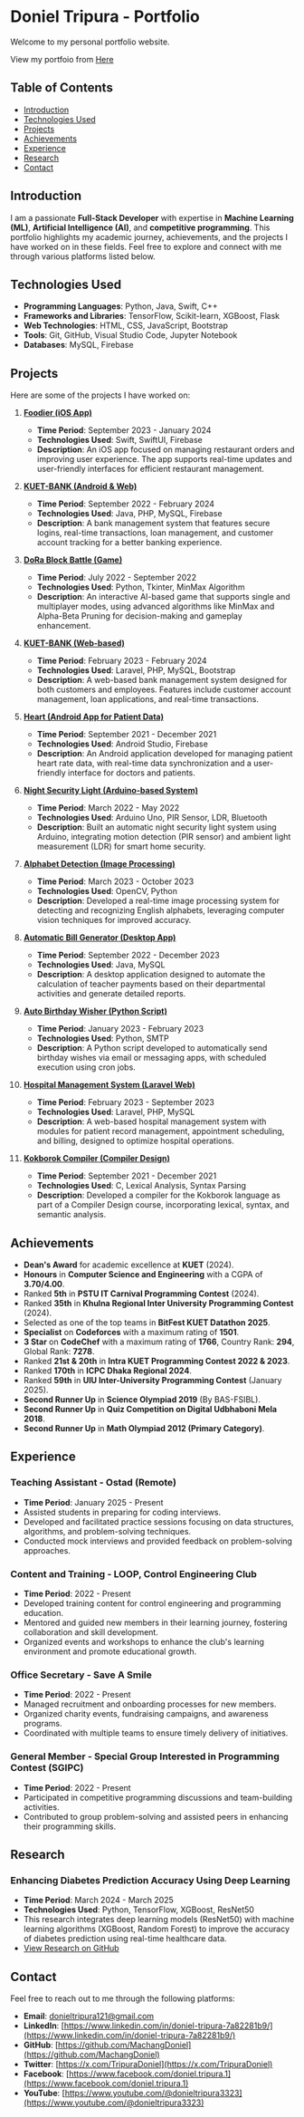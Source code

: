 # Doniel Tripura - Portfolio

Welcome to my personal portfolio website.

View my portfoio from [Here](https://machangdoniel.github.io/)

<!-- ## Connect with Me

- **GitHub**: [https://github.com/MachangDoniel](https://github.com/MachangDoniel)
- **LinkedIn**: [https://www.linkedin.com/in/doniel-tripura-7a82281b9/](https://www.linkedin.com/in/doniel-tripura-7a82281b9/)
- **YouTube**: [https://www.youtube.com/@donieltripura3323](https://www.youtube.com/@donieltripura3323)
- **Twitter**: [https://x.com/TripuraDoniel](https://x.com/TripuraDoniel)
- **Facebook**: [https://www.facebook.com/doniel.tripura.1](https://www.facebook.com/doniel.tripura.1) -->

## Table of Contents

- [Introduction](#introduction)
- [Technologies Used](#technologies-used)
- [Projects](#projects)
- [Achievements](#achievements)
- [Experience](#experience)
- [Research](#research)
- [Contact](#contact)

## Introduction

I am a passionate **Full-Stack Developer** with expertise in **Machine Learning (ML)**, **Artificial Intelligence (AI)**, and **competitive programming**. This portfolio highlights my academic journey, achievements, and the projects I have worked on in these fields. Feel free to explore and connect with me through various platforms listed below.

## Technologies Used

- **Programming Languages**: Python, Java, Swift, C++
- **Frameworks and Libraries**: TensorFlow, Scikit-learn, XGBoost, Flask
- **Web Technologies**: HTML, CSS, JavaScript, Bootstrap
- **Tools**: Git, GitHub, Visual Studio Code, Jupyter Notebook
- **Databases**: MySQL, Firebase

## Projects

Here are some of the projects I have worked on:

1. **[Foodier (iOS App)](https://github.com/MachangDoniel/Foodier)**
   - **Time Period**: September 2023 - January 2024
   - **Technologies Used**: Swift, SwiftUI, Firebase
   - **Description**: An iOS app focused on managing restaurant orders and improving user experience. The app supports real-time updates and user-friendly interfaces for efficient restaurant management.

2. **[KUET-BANK (Android & Web)](https://github.com/MachangDoniel/KUET-BANK)**
   - **Time Period**: September 2022 - February 2024
   - **Technologies Used**: Java, PHP, MySQL, Firebase
   - **Description**: A bank management system that features secure logins, real-time transactions, loan management, and customer account tracking for a better banking experience.

3. **[DoRa Block Battle (Game)](https://github.com/MachangDoniel/DoRa-Block-Battle)**
   - **Time Period**: July 2022 - September 2022
   - **Technologies Used**: Python, Tkinter, MinMax Algorithm
   - **Description**: An interactive AI-based game that supports single and multiplayer modes, using advanced algorithms like MinMax and Alpha-Beta Pruning for decision-making and gameplay enhancement.

4. **[KUET-BANK (Web-based)](https://github.com/MachangDoniel/KUET-BANK)**
   - **Time Period**: February 2023 - February 2024
   - **Technologies Used**: Laravel, PHP, MySQL, Bootstrap
   - **Description**: A web-based bank management system designed for both customers and employees. Features include customer account management, loan applications, and real-time transactions.

5. **[Heart (Android App for Patient Data)](https://github.com/MachangDoniel/Heart)**
   - **Time Period**: September 2021 - December 2021
   - **Technologies Used**: Android Studio, Firebase
   - **Description**: An Android application developed for managing patient heart rate data, with real-time data synchronization and a user-friendly interface for doctors and patients.

6. **[Night Security Light (Arduino-based System)](https://github.com/MachangDoniel/Night_Security_Light)**
   - **Time Period**: March 2022 - May 2022
   - **Technologies Used**: Arduino Uno, PIR Sensor, LDR, Bluetooth
   - **Description**: Built an automatic night security light system using Arduino, integrating motion detection (PIR sensor) and ambient light measurement (LDR) for smart home security.

7. **[Alphabet Detection (Image Processing)](https://github.com/MachangDoniel/Alphabet-Detection)**
   - **Time Period**: March 2023 - October 2023
   - **Technologies Used**: OpenCV, Python
   - **Description**: Developed a real-time image processing system for detecting and recognizing English alphabets, leveraging computer vision techniques for improved accuracy.

8. **[Automatic Bill Generator (Desktop App)](https://github.com/MachangDoniel/Automatic-Bill-Generator)**
   - **Time Period**: September 2022 - December 2023
   - **Technologies Used**: Java, MySQL
   - **Description**: A desktop application designed to automate the calculation of teacher payments based on their departmental activities and generate detailed reports.

9. **[Auto Birthday Wisher (Python Script)](https://github.com/MachangDoniel/Auto-Birthday-Wisher)**
   - **Time Period**: January 2023 - February 2023
   - **Technologies Used**: Python, SMTP
   - **Description**: A Python script developed to automatically send birthday wishes via email or messaging apps, with scheduled execution using cron jobs.

10. **[Hospital Management System (Laravel Web)](https://github.com/MachangDoniel/Hospital_Management_System)**
    - **Time Period**: February 2023 - September 2023
    - **Technologies Used**: Laravel, PHP, MySQL
    - **Description**: A web-based hospital management system with modules for patient record management, appointment scheduling, and billing, designed to optimize hospital operations.

11. **[Kokborok Compiler (Compiler Design)](https://github.com/MachangDoniel/Kokborok-Compiler)**
    - **Time Period**: September 2021 - December 2021
    - **Technologies Used**: C, Lexical Analysis, Syntax Parsing
    - **Description**: Developed a compiler for the Kokborok language as part of a Compiler Design course, incorporating lexical, syntax, and semantic analysis.

## Achievements

- **Dean's Award** for academic excellence at **KUET** (2024).
- **Honours** in **Computer Science and Engineering** with a CGPA of **3.70/4.00**.
- Ranked **5th** in **PSTU IT Carnival Programming Contest** (2024).
- Ranked **35th** in **Khulna Regional Inter University Programming Contest** (2024).
- Selected as one of the top teams in **BitFest KUET Datathon 2025**.
- **Specialist** on **Codeforces** with a maximum rating of **1501**.
- **3 Star** on **CodeChef** with a maximum rating of **1766**, Country Rank: **294**, Global Rank: **7278**.
- Ranked **21st & 20th** in **Intra KUET Programming Contest 2022 & 2023**.
- Ranked **170th** in **ICPC Dhaka Regional 2024**.
- Ranked **59th** in **UIU Inter-University Programming Contest** (January 2025).
- **Second Runner Up** in **Science Olympiad 2019** (By BAS-FSIBL).
- **Second Runner Up** in **Quiz Competition on Digital Udbhaboni Mela 2018**.
- **Second Runner Up** in **Math Olympiad 2012 (Primary Category)**.

## Experience

### **Teaching Assistant - Ostad (Remote)**
- **Time Period**: January 2025 - Present
- Assisted students in preparing for coding interviews.
- Developed and facilitated practice sessions focusing on data structures, algorithms, and problem-solving techniques.
- Conducted mock interviews and provided feedback on problem-solving approaches.

### **Content and Training - LOOP, Control Engineering Club**
- **Time Period**: 2022 - Present
- Developed training content for control engineering and programming education.
- Mentored and guided new members in their learning journey, fostering collaboration and skill development.
- Organized events and workshops to enhance the club's learning environment and promote educational growth.

### **Office Secretary - Save A Smile**
- **Time Period**: 2022 - Present
- Managed recruitment and onboarding processes for new members.
- Organized charity events, fundraising campaigns, and awareness programs.
- Coordinated with multiple teams to ensure timely delivery of initiatives.

### **General Member - Special Group Interested in Programming Contest (SGIPC)**
- **Time Period**: 2022 - Present
- Participated in competitive programming discussions and team-building activities.
- Contributed to group problem-solving and assisted peers in enhancing their programming skills.

## Research

### **Enhancing Diabetes Prediction Accuracy Using Deep Learning**
- **Time Period**: March 2024 - March 2025
- **Technologies Used**: Python, TensorFlow, XGBoost, ResNet50
- This research integrates deep learning models (ResNet50) with machine learning algorithms (XGBoost, Random Forest) to improve the accuracy of diabetes prediction using real-time healthcare data.
- [View Research on GitHub](https://github.com/MachangDoniel/Diabetes-Prediction)

## Contact

Feel free to reach out to me through the following platforms:

- **Email**: [donieltripura121@gmail.com](mailto:donieltripura121@gmail.com)
- **LinkedIn**: [https://www.linkedin.com/in/doniel-tripura-7a82281b9/](https://www.linkedin.com/in/doniel-tripura-7a82281b9/)
- **GitHub**: [https://github.com/MachangDoniel](https://github.com/MachangDoniel)
- **Twitter**: [https://x.com/TripuraDoniel](https://x.com/TripuraDoniel)
- **Facebook**: [https://www.facebook.com/doniel.tripura.1](https://www.facebook.com/doniel.tripura.1)
- **YouTube**: [https://www.youtube.com/@donieltripura3323](https://www.youtube.com/@donieltripura3323)

<!-- ## License

This project is licensed under the MIT License - see the [LICENSE](LICENSE) file for details. -->

